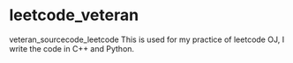 leetcode_veteran
================

veteran_sourcecode_leetcode
This is used for my practice of leetcode OJ, I write the code in C++ and Python.

